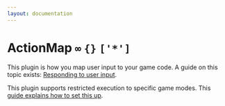 ```yaml
---
layout: documentation
---
```


# ActionMap `∞` `{}` `['*']`
This plugin is how you map user input to your game code. A guide on this topic exists: [Responding to user input](/website/docs/guides/actions).

This plugin supports restricted execution to specific game modes. This [guide explains how to set this up](/website/docs/guides/restricted-execution.html).